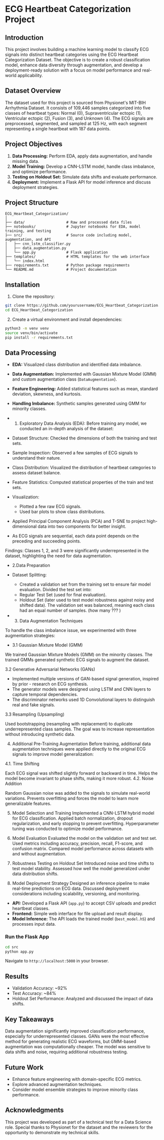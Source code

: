 # ECG Heartbeat Categorization Project

## Introduction

This project involves building a machine learning model to classify ECG signals into distinct heartbeat categories using the ECG Heartbeat Categorization Dataset. The objective is to create a robust classification model, enhance data diversity through augmentation, and develop a deployment-ready solution with a focus on model performance and real-world applicability.

## Dataset Overview

The dataset used for this project is sourced from Physionet's MIT-BIH Arrhythmia Dataset. It consists of 109,446 samples categorized into five classes of heartbeat types: Normal (0), Supraventricular ectopic (1), Ventricular ectopic (2), Fusion (3), and Unknown (4). The ECG signals are preprocessed, segmented, and sampled at 125 Hz, with each segment representing a single heartbeat with 187 data points.

## Project Objectives

1. **Data Processing:** Perform EDA, apply data augmentation, and handle missing data.
2. **Model Training:** Develop a CNN-LSTM model, handle class imbalance, and optimize performance.
3. **Testing on Holdout Set:** Simulate data shifts and evaluate performance.
4. **Deployment:** Implement a Flask API for model inference and discuss deployment strategies.

## Project Structure

```
ECG_Heartbeat_Categorization/
│
├── data/                   # Raw and processed data files
├── notebooks/              # Jupyter notebooks for EDA, model training, and testing
├── src/                    # Source code including model, augmentation, and API
│   ├── cnn_lstm_classifier.py
│   ├── data_augmentation.py
│   └── app.py              # Flask application
├── templates/              # HTML templates for the web interface
│   └── index.html
├── requirements.txt        # Python package requirements
└── README.md               # Project documentation
```

## Installation

1. Clone the repository:

```sh
git clone https://github.com/yourusername/ECG_Heartbeat_Categorization.git
cd ECG_Heartbeat_Categorization
```

2. Create a virtual environment and install dependencies:

```sh
python3 -m venv venv
source venv/bin/activate
pip install -r requirements.txt
```

## Data Processing

- **EDA:** Visualized class distribution and identified data imbalance.
- **Data Augmentation:** Implemented with Gaussian Mixture Model (GMM) and custom augmentation class (`DataAugmentation`).
- **Feature Engineering:** Added statistical features such as mean, standard deviation, skewness, and kurtosis.
- **Handling Imbalance:** Synthetic samples generated using GMM for minority classes.

- 1. Exploratory Data Analysis (EDA):
     Before training any model, we conducted an in-depth analysis of the dataset:

- Dataset Structure: Checked the dimensions of both the training and test sets.
- Sample Inspection: Observed a few samples of ECG signals to understand their nature.
- Class Distribution: Visualized the distribution of heartbeat categories to assess dataset balance.
- Feature Statistics: Computed statistical properties of the train and test sets.
- Visualization:
  - Plotted a few raw ECG signals.
  - Used bar plots to show class distributions.
 - Applied Principal Component Analysis (PCA) and T-SNE to project high-dimensional data into two components for better insight.
 - As ECG signals are sequential, each data point depends on the preceding and succeeding points. 

  

Findings: 
Classes 1, 2, and 3 were significantly underrepresented in the dataset, highlighting the need for data augmentation.

-  2.Data Preparation
 - Dataset Splitting:
    - Created a validation set from the training set to ensure fair model evaluation.
    Divided the test set into:
    - Regular Test Set (used for final evaluation).
    - Holdout Set (later used to test model robustness against noisy and shifted data).
    The validation set was balanced, meaning each class had an equal number of samples. (how many ??? )

- 3. Data Augmentation Techniques
 
To handle the class imbalance issue, we experimented with three augmentation strategies:

- 3.1 Gaussian Mixture Model (GMM)

We trained Gaussian Mixture Models (GMM) on the minority classes.
The trained GMMs generated synthetic ECG signals to augment the dataset.


3.2 Generative Adversarial Networks (GANs)
-  Implemented multiple versions of GAN-based signal generation, inspired by prior -  research on ECG synthesis.
- The generator models were designed using LSTM and CNN layers to capture temporal dependencies.
- The discriminator networks used 1D Convolutional layers to distinguish real and fake signals.

3.3 Resampling (Upsampling)

Used bootstrapping (resampling with replacement) to duplicate underrepresented class samples.
The goal was to increase representation without introducing synthetic data.


4. Additional Pre-Training Augmentation
Before training, additional data augmentation techniques were applied directly to the original ECG signals to improve model generalization:

4.1. Time Shifting

Each ECG signal was shifted slightly forward or backward in time.
Helps the model become invariant to phase shifts, making it more robust.
4.2. Noise Addition

Random Gaussian noise was added to the signals to simulate real-world variations.
Prevents overfitting and forces the model to learn more generalizable features.

5. Model Selection and Training
Implemented a CNN-LSTM hybrid model for ECG classification.
Applied batch normalization, dropout regularization, and early stopping to prevent overfitting.
Hyperparameter tuning was conducted to optimize model performance.

6. Model Evaluation
Evaluated the model on the validation set and test set.
Used metrics including accuracy, precision, recall, F1-score, and confusion matrix.
Compared model performance across datasets with and without augmentation.

7. Robustness Testing on Holdout Set
Introduced noise and time shifts to test model stability.
Assessed how well the model generalized under data distribution shifts.

8. Model Deployment Strategy
Designed an inference pipeline to make real-time predictions on ECG data.
Discussed deployment considerations including scalability, versioning, and monitoring.

- **API:** Developed a Flask API (`app.py`) to accept CSV uploads and predict heartbeat classes.
- **Frontend:** Simple web interface for file upload and result display.
- **Model Inference:** The API loads the trained model (`best_model.h5`) and processes input data.


### Run the Flask App

```sh
cd src
python app.py
```

Navigate to `http://localhost:5000` in your browser.

## Results

- Validation Accuracy: \~92%
- Test Accuracy: \~84%
- Holdout Set Performance: Analyzed and discussed the impact of data shifts.



## Key Takeaways

Data augmentation significantly improved classification performance, especially for underrepresented classes.
GANs were the most effective method for generating realistic ECG waveforms, but GMM-based augmentation was computationally cheaper.
The model was sensitive to data shifts and noise, requiring additional robustness testing.

## Future Work

- Enhance feature engineering with domain-specific ECG metrics.
- Explore advanced augmentation techniques.
- Consider model ensemble strategies to improve minority class performance.

## Acknowledgments

This project was developed as part of a technical test for a Data Science role. Special thanks to Physionet for the dataset and the reviewers for the opportunity to demonstrate my technical skills.

